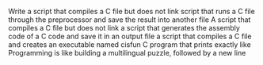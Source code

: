 Write a script that compiles a C file but does not link
 script that runs a C file through the preprocessor and save the result into another file
A script that compiles a C file but does not link
  a script that generates the assembly code of a C code and save it in an output file
a script that compiles a C file and creates an executable named cisfun
C program that prints exactly like Programming is like building a multilingual puzzle, followed by a new line
